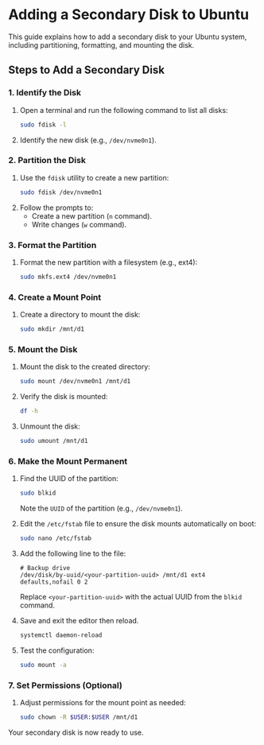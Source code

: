# Adding a Secondary Disk to Ubuntu

This guide explains how to add a secondary disk to your Ubuntu system, including partitioning, formatting, and mounting the disk.

## Steps to Add a Secondary Disk

### 1. Identify the Disk
1. Open a terminal and run the following command to list all disks:
   ```bash
   sudo fdisk -l
   ```
   
2. Identify the new disk (e.g., `/dev/nvme0n1`).

### 2. Partition the Disk
1. Use the `fdisk` utility to create a new partition:
   ```bash
   sudo fdisk /dev/nvme0n1
   ```
2. Follow the prompts to:
   - Create a new partition (`n` command).
   - Write changes (`w` command).

### 3. Format the Partition
1. Format the new partition with a filesystem (e.g., ext4):
   ```bash
   sudo mkfs.ext4 /dev/nvme0n1
   ```

### 4. Create a Mount Point
1. Create a directory to mount the disk:
   ```bash
   sudo mkdir /mnt/d1
   ```

### 5. Mount the Disk
1. Mount the disk to the created directory:
   ```bash
   sudo mount /dev/nvme0n1 /mnt/d1
   ```
2. Verify the disk is mounted:
   ```bash
   df -h
   ```

3. Unmount the disk:
   ```bash
   sudo umount /mnt/d1
   ```

### 6. Make the Mount Permanent
1. Find the UUID of the partition:
   ```bash
   sudo blkid
   ```
   Note the `UUID` of the partition (e.g., `/dev/nvme0n1`).

2. Edit the `/etc/fstab` file to ensure the disk mounts automatically on boot:
   ```bash
   sudo nano /etc/fstab
   ```
3. Add the following line to the file:
   ```
   # Backup drive
   /dev/disk/by-uuid/<your-partition-uuid> /mnt/d1 ext4 defaults,nofail 0 2
   ```
   Replace `<your-partition-uuid>` with the actual UUID from the `blkid` command.
   
4. Save and exit the editor then reload.
   ```bash
   systemctl daemon-reload
   ```

5. Test the configuration:
   ```bash
   sudo mount -a
   ```

### 7. Set Permissions (Optional)
1. Adjust permissions for the mount point as needed:
   ```bash
   sudo chown -R $USER:$USER /mnt/d1
   ```

Your secondary disk is now ready to use.